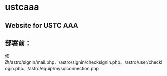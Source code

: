 # ustcaaa
Website for USTC AAA
------
## 部署前：
修改/astro/signin/mail.php、/astro/signin/checksignin.php、/astro/user/checklogin.php、/astro/equip/mysqlconnection.php
